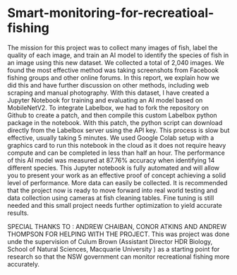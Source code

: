 # Smart-monitoring-for-recreatioal-fishing
The mission for this project was to collect many images of fish, label the quality of  each image, and train an AI model to identify the species of fish in an image using  this new dataset. 
We collected a total of 2,040 images. We found the most effective method was  taking screenshots from Facebook fishing groups and other online forums. In this  report, we explain how we did this and have further discussion on other methods,  including web scraping and manual photography. 
With this dataset, I have created a Jupyter Notebook for  training and evaluating an AI model based on MobileNetV2. To integrate Labelbox,  we had to fork the repository on Github to create a patch, and then compile this  custom Labelbox python package in the notebook. With this patch, the python  script can download directly from the Labelbox server using the API key. This process  is slow but effective, usually taking 5 minutes. 
We used Google Colab setup with a graphics card to run this notebook in the  cloud as it does not require heavy compute and can be completed in less than half  an hour. The performance of this AI model was measured at 87.76% accuracy when  identifying 14 different species. 
This Jupyter notebook is fully automated and will allow you to present your work  as an effective proof of concept achieving a solid level of performance. More data  can easily be collected. It is recommended that the project now is ready to move forward into real world testing and data collection using cameras at fish cleaning tables. Fine tuning is still needed and this small project needs further optimization to yield accurate results. 

SPECIAL THANKS TO : ANDREW CHAIBAN, CONOR ATKINS AND ANDREW THOMPSON FOR HELPING WITH THE PROJECT. This was project was done unde the supervision of Culum Brown (Assistant Director HDR Biology, School of Natural  Sciences, Macquarie University ) as a starting point for research so that the NSW government can monitor recreational fishing more accurately. 
